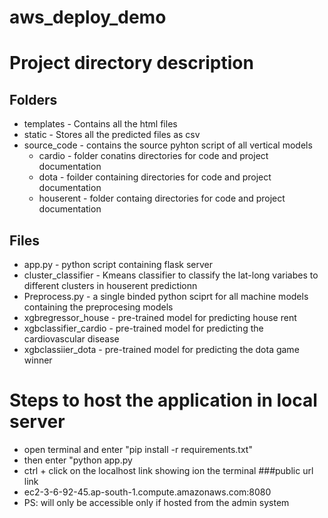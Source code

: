 # aws_deploy_demo

# Project directory description
## Folders
* templates - Contains all the html files
* static -  Stores all the predicted files as csv
* source_code - contains the source pyhton script of all vertical models 
  * cardio - folder conatins directories for code and  project documentation
  * dota  - foilder containing directories for code and project  documentation
  * houserent - folder containg directories for code and project documentation
## Files
* app.py - python script containing flask server
* cluster_classifier - Kmeans classifier to classify the lat-long variabes to different clusters in houserent predictionn
* Preprocess.py - a single binded python sciprt for all machine models containing the preprocesing models
* xgbregressor_house - pre-trained model for predicting house rent
* xgbclassifier_cardio  - pre-trained model for predicting the cardiovascular disease 
* xgbclassiier_dota - pre-trained model for predicting the dota game winner

# Steps to host the application in local server
* open terminal and enter "pip install -r  requirements.txt"
* then enter "python app.py 
* ctrl + click on the localhost link showing ion the terminal 
###public url link
* ec2-3-6-92-45.ap-south-1.compute.amazonaws.com:8080
* PS: will only be accessible only if hosted from the admin system


